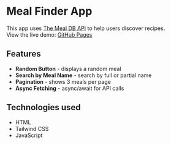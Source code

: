 # Meal Finder App

This app uses [The Meal DB API](https://www.themealdb.com/api.php) to help users discover recipes.\
View the live demo: [GitHub Pages](https://katarina-andrews.github.io/meal-finder/)

## Features
- **Random Button** - displays a random meal
- **Search by Meal Name** - search by full or partial name
- **Pagination** - shows 3 meals per page
- **Async Fetching** - async/await for API calls

## Technologies used
- HTML
- Tailwind CSS
- JavaScript
